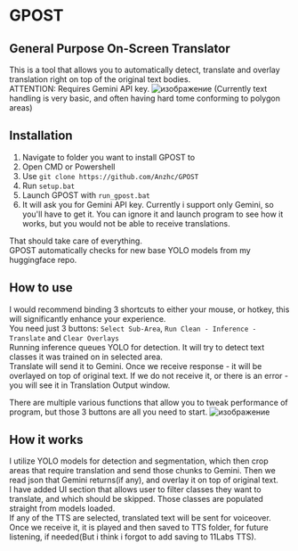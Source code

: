 # GPOST
## General Purpose On-Screen Translator  
This is a tool that allows you to automatically detect, translate and overlay translation right on top of the original text bodies.  
ATTENTION: Requires Gemini API key.
![изображение](https://github.com/user-attachments/assets/9b3d0e90-7841-447d-92c9-ffaf367e8bf3)
(Currently text handling is very basic, and often having hard tome conforming to polygon areas)
## Installation  
1. Navigate to folder you want to install GPOST to
2. Open CMD or Powershell
3. Use `git clone https://github.com/Anzhc/GPOST`
4. Run `setup.bat`
5. Launch GPOST with `run_gpost.bat`
6. It will ask you for Gemini API key. Currently i support only Gemini, so you'll have to get it.
You can ignore it and launch program to see how it works, but you would not be able to receive translations.


That should take care of everything.  
GPOST automatically checks for new base YOLO models from my huggingface repo.  

## How to use
I would recommend binding 3 shortcuts to either your mouse, or hotkey, this will significantly enhance your experience.  
You need just 3 buttons: `Select Sub-Area`, `Run Clean - Inference - Translate` and `Clear Overlays`  
Running inference queues YOLO for detection. It will try to detect text classes it was trained on in selected area.  
Translate will send it to Gemini. Once we receive response - it will be overlayed on top of original text. If we do not receive it, or there is an error - you will see it in Translation Output window.  

There are multiple various functions that allow you to tweak performance of program, but those 3 buttons are all you need to start.
![изображение](https://github.com/user-attachments/assets/78b83023-1de8-458d-a67d-9afa45f94d40)

## How it works
I utilize YOLO models for detection and segmentation, which then crop areas that require translation and send those chunks to Gemini. Then we read json that Gemini returns(if any), and overlay it on top of original text.  
I have added UI section that allows user to filter classes they want to translate, and which should be skipped. Those classes are populated straight from models loaded.  
If any of the TTS are selected, translated text will be sent for voiceover. Once we receive it, it is played and then saved to TTS folder, for future listening, if needed(But i think i forgot to add saving to 11Labs TTS).
